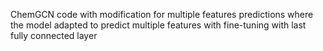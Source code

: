 ChemGCN code with modification for multiple features predictions where the model adapted to predict multiple features with fine-tuning with last fully connected layer
